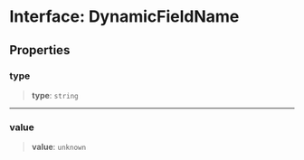 # Interface: DynamicFieldName

## Properties

### type

> **type**: `string`

***

### value

> **value**: `unknown`
